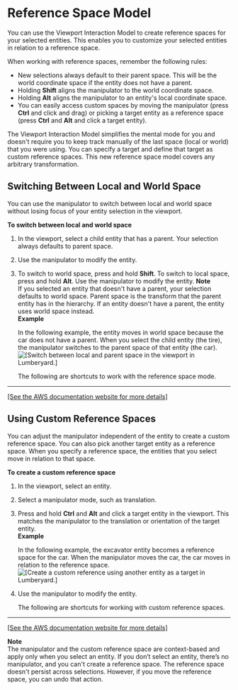 # Reference Space Model<a name="viewport-interaction-model-reference-space-model"></a>

You can use the Viewport Interaction Model to create reference spaces for your selected entities\. This enables you to customize your selected entities in relation to a reference space\. 

When working with reference spaces, remember the following rules:
+ New selections always default to their parent space\. This will be the world coordinate space if the entity does not have a parent\.
+ Holding **Shift** aligns the manipulator to the world coordinate space\.
+ Holding **Alt** aligns the manipulator to an entity's local coordinate space\.
+ You can easily access custom spaces by moving the manipulator \(press **Ctrl** and click and drag\) or picking a target entity as a reference space \(press **Ctrl** and **Alt** and click a target entity\)\.

The Viewport Interaction Model simplifies the mental mode for you and doesn't require you to keep track manually of the last space \(local or world\) that you were using\. You can specify a target and define that target as custom reference spaces\. This new reference space model covers any arbitrary transformation\. 

## Switching Between Local and World Space<a name="viewport-interaction-model-local-parent-world"></a>

You can use the manipulator to switch between local and world space without losing focus of your entity selection in the viewport\.

**To switch between local and world space**

1. In the viewport, select a child entity that has a parent\. Your selection always defaults to parent space\.

1. Use the manipulator to modify the entity\.

1. To switch to world space, press and hold **Shift**\. To switch to local space, press and hold **Alt**\. Use the manipulator to modify the entity\.
**Note**  
If you selected an entity that doesn't have a parent, your selection defaults to world space\.
Parent space is the transform that the parent entity has in the hierarchy\. If an entity doesn't have a parent, the entity uses world space instead\.  
**Example**  

   In the following example, the entity moves in world space because the car does not have a parent\. When you select the child entity \(the tire\), the manipulator switches to the parent space of that entity \(the car\)\.  
![\[Switch between local and parent space in the viewport in Lumberyard.\]](http://docs.aws.amazon.com/lumberyard/latest/userguide/images/viewportinteractionmodel/viewport-selection-model-1.gif)

   The following are shortcuts to work with the reference space mode\.  
****    
[\[See the AWS documentation website for more details\]](http://docs.aws.amazon.com/lumberyard/latest/userguide/viewport-interaction-model-reference-space-model.html)

## Using Custom Reference Spaces<a name="custom-reference-spaces"></a>

You can adjust the manipulator independent of the entity to create a custom reference space\. You can also pick another target entity as a reference space\. When you specify a reference space, the entities that you select move in relation to that space\.

**To create a custom reference space**

1. In the viewport, select an entity\. 

1. Select a manipulator mode, such as translation\.

1. Press and hold **Ctrl** and **Alt** and click a target entity in the viewport\. This matches the manipulator to the translation or orientation of the target entity\.  
**Example**  

   In the following example, the excavator entity becomes a reference space for the car\. When the manipulator moves the car, the car moves in relation to the reference space\.  
![\[Create a custom reference using another entity as a target in Lumberyard.\]](http://docs.aws.amazon.com/lumberyard/latest/userguide/images/viewportinteractionmodel/viewport-selection-model-4.gif)

1. Use the manipulator to modify the entity\.

   The following are shortcuts for working with custom reference spaces\.  
****    
[\[See the AWS documentation website for more details\]](http://docs.aws.amazon.com/lumberyard/latest/userguide/viewport-interaction-model-reference-space-model.html)

**Note**  
The manipulator and the custom reference space are context\-based and apply only when you select an entity\. If you don’t select an entity, there’s no manipulator, and you can't create a reference space\. The reference space doesn't persist across selections\. However, if you move the reference space, you can undo that action\.